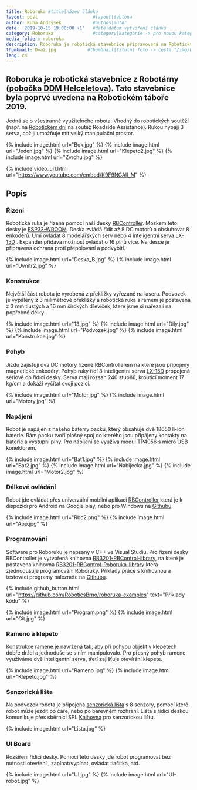 ```yaml
---
title: Roboruka #title|název článku   
layout: post                     #layout|šablona
author: Kuba Andrýsek            #authos|autor
date: '2019-10-15 19:00:00 +1'   #date|datum vytvoření článku
category: Roboruka               #category|kategorie -> pro novou kategorii je potřeba vytvořit stránku v "categories"
media_folder: roboruka
description: Roboruka je robotická stavebnice připravovaná na Robotický tábor 2019             #Header|nadpis
thumbnail: Dva2.jpg            #thumbnail|titulní foto -> cesta "/img/blog/**nazev-clanku/Kolo.png**"
lang: cs
---
```


## Roboruka je robotická stavebnice z Robotárny ([pobočka DDM Helceletova](https://helceletka.cz/)). Tato stavebnice byla poprvé uvedena na Robotickém táboře 2019.

Jedná se o všestranně využitelného robota. Vhodný do robotických soutěží (např. na [Robotickém dni](http://robotickyden.cz/) na soutěž Roadside Assistance). Rukou hýbají 3 serva, což jí umožňuje mít velký manipulační prostor.

{% include image.html
url="Bok.jpg"
%}
{% include image.html
url="Jeden.jpg"
%}
{% include image.html
url="Klepeto2.jpg"
%}
{% include image.html
url="Zvrchu.jpg"
%}


{% include video_url.html
url="https://www.youtube.com/embed/K9F9NGAlI_M"
%}



## Popis

### Řízení
Robotická ruka je řízená pomocí naší desky [RBController](https://github.com/RoboticsBrno/RB3201-RBControl). Mozkem této desky je [ESP32-WROOM](https://www.espressif.com/en/products/devkits/esp32-devkitc/overview). Deska zvládá řídit až 8 DC motorů a obsluhovat 8 enkodérů. Umí ovládat 8 modelářských serv nebo 4 inteligentní serva [LX-15D](https://www.hiwonder.hk/products/hiwonder-lx-15d-serial-bus-servo) . Expander přidáva možnost ovládat o 16 pinů více. Na desce je připravena ochrana proti přepólování a podvybití.

{% include image.html
url="Deska_B.jpg"
%}
{% include image.html
url="Uvnitr2.jpg"
%}



### Konstrukce
Největší část robota je vyrobená z překližky vyřezané na laseru. Podvozek je vypálený z 3 milimetrové překližky a robotická ruka s rámem je postavena z 3 mm tlustých a 16 mm širokých dřevíček, které jsme si nařezali na popřebné délky.

{% include image.html
url="13.jpg"
%}
{% include image.html
url="Dily.jpg"
%}
{% include image.html
url="Podvozek.jpg"
%}
{% include image.html
url="Konstrukce.jpg"
%}



### Pohyb

Jízdu zajišťují dva DC motory řízené RBControllerem na které jsou připojeny magnetické enkodéry. Pohyb ruky řídí 3 inteligentní serva [LX-15D](https://www.hiwonder.hk/products/hiwonder-lx-15d-serial-bus-servo) propojená sériově do řídící desky. Serva mají rozsah 240 stupňů, kroutící moment 17 kg/cm a dokáží vyčítat svoji pozici.

{% include image.html
url="Motor.jpg"
%}
{% include image.html
url="Motory.jpg"
%}



### Napájeni
Robot je napájen z našeho baterry packu, který obsahuje dvě 18650 li-ion baterie. Rám packu tvoří plošný spoj do kterého jsou připájeny kontakty na baterie a výstupní piny. Pro nábíjení se využíva modul TP4056 s micro USB konektorem.

{% include image.html
url="Bat1.jpg"
%}
{% include image.html
url="Bat2.jpg"
%}
{% include image.html
url="Nabijecka.jpg"
%}
{% include image.html
url="Motor2.jpg"
%}



### Dálkové ovládání
Robot jde ovládat přes univerzální mobilní aplikaci [RBController](https://play.google.com/store/apps/details?id=com.tassadar.rbcontroller) která je k dispozici pro Android na Google play, nebo pro Windows na [Githubu](https://github.com/RoboticsBrno/rbcontroller-electron/releases).


{% include image.html
url="Rbc2.png"
%}
{% include image.html
url="App.jpg"
%}



### Programování
Software pro Roboruku je napsaný v C++ ve Visual Studiu. Pro řízení desky RBController je vytvořená knihovna [RB3201-RBControl-library](https://github.com/RoboticsBrno/RB3201-RBControl-library), na které je postavena knihovna [RB3201-RBControl-Roboruka-library](https://github.com/RoboticsBrno/RB3201-RBControl-Roboruka-library) která zjednodušuje programování Roboruky. Příklady práce s knihovnou a testovací programy naleznete na [Githubu](https://github.com/RoboticsBrno/roboruka-examples).



{% include github_button.html 
url="https://github.com/RoboticsBrno/roboruka-examples" 
text="Příklady kódu"
%}

{% include image.html
url="Program.png"
%}
{% include image.html
url="Git.jpg"
%}



### Rameno a klepeto
Konstrukce ramene je navržená tak, aby při pohybu objekt v klepetech dobře držel a jednoduše se s ním manipulovalo. Pro přesný pohyb ramene využíváme dvě inteligentní serva, třetí zajišťuje otevírání klepete.

{% include image.html
url="Rameno.jpg"
%}
{% include image.html
url="Klepeto.jpg"
%}




### Senzorická lišta
Na podvozek robota je připojena [senzorická lišta](https://github.com/RoboticsBrno/RB0001-LineSensor) s 8 senzory, pomocí které robot může jezdit po čáře, nebo po barevném rozhraní. Lišta s řídící deskou komunikuje přes sběrnici SPI. [Knihovna](https://github.com/RoboticsBrno/RB0001-LineSensor) pro senzorickou lištu.


{% include image.html
url="Lista.jpg"
%}



### UI Board
Rozšíření řídicí desky. Pomocí této desky jde robot programovat bez nutnosti otevření , zapínat/vypínat, ovládat tlačítka, atd.

{% include image.html
url="UI.jpg"
%}
{% include image.html
url="UI-robot.jpg"
%}

<!-- ### [Pohled do historie]() -->
